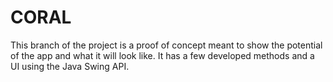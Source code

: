 # CORAL

This branch of the project is a proof of concept meant to show the potential of the app and what it will look like. It has a few developed methods and a UI using the Java Swing API.
